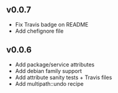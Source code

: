 ## v0.0.7

* Fix Travis badge on README
* Add chefignore file 

## v0.0.6

* Add package/service attributes
* Add debian family support
* Add attribute sanity tests + Travis files
* Add multipath::undo recipe
